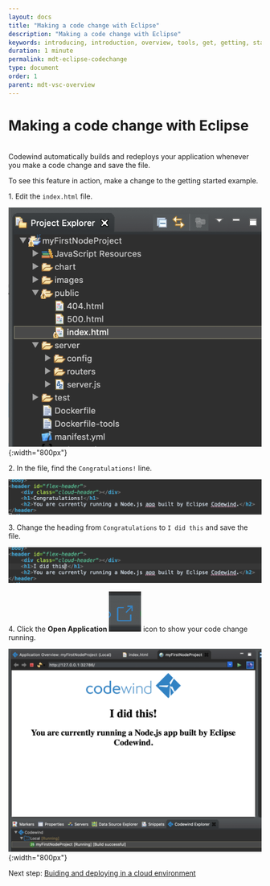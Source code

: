 ```yaml
---
layout: docs
title: "Making a code change with Eclipse"
description: "Making a code change with Eclipse"
keywords: introducing, introduction, overview, tools, get, getting, start, started, install, vscode, visual, studio, code, Codewind for VS Code getting started, VS Code Marketplace, VS Code Extensions view, VS Code workspace,installing Codewind for VS Code
duration: 1 minute
permalink: mdt-eclipse-codechange
type: document
order: 1
parent: mdt-vsc-overview
---
```

# Making a code change with Eclipse 
<br/>
Codewind automatically builds and redeploys your application whenever you make a code change and save the file.

To see this feature in action, make a change to the getting started example.

1\. Edit the `index.html` file.

![](dist/images/eclipsechangeproject1.png){:width="800px"}

2\. In the file, find the `Congratulations!` line.

![](dist/images/eclipsechangeproject2.png)

3\. Change the heading from `Congratulations` to `I did this` and save the file.

![](dist/images/eclipsechangeproject3.png)

4\. Click the **Open Application**
![](dist/images/eclipseopenprojecticon.png)
icon to show your code change running.

![](dist/images/eclipsechangeproject4.png){:width="800px"}

Next step: [Buiding and deploying in a cloud environment](remote-overview.html)

